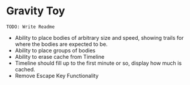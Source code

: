 # Gravity Toy

`TODO: Write Readme`

-   Ability to place bodies of arbitrary size and speed, showing trails for where the bodies are expected to be.
-   Ability to place groups of bodies
-   Ability to erase cache from Timeline
-   Timeline should fill up to the first minute or so, display
    how much is cached.
-   Remove Escape Key Functionality
